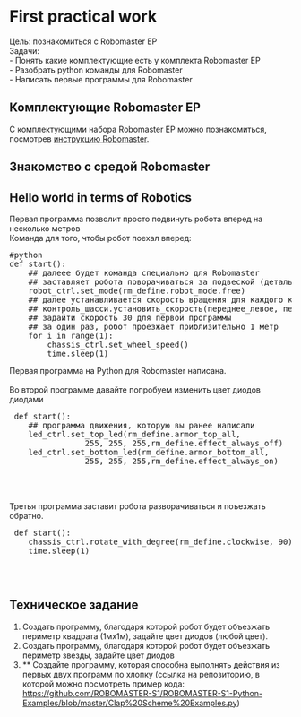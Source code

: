 # First practical work
Цель: познакомиться с Robomaster EP <br>
Задачи: <br>
    - Понять какие комплектующие есть у комплекта Robomaster EP <br>
    - Разобрать python команды для Robomaster <br>
    - Написать первые программы для Robomaster <br>


## Комплектующие Robomaster EP
С комплектующими набора Robomaster EP можно познакомиться, посмотрев <a href='https://dl.djicdn.com/downloads/robomaster-s1/20191030/RoboMaster_S1_Quick_Start_Guide_v1.4_EN.pdf'>инструкцию Robomaster</a>. 

## Знакомство с средой Robomaster


## Hello world in terms of Robotics
Первая программа позволит просто подвинуть робота вперед на несколько метров<br>
Команда для того, чтобы робот поехал вперед: <br>
<pre>
#python
def start():
    ## далеее будет команда специально для Robomaster
    ## заставляет робота поворачиваться за подвеской (деталь: Gimbal)
    robot_ctrl.set_mode(rm_define.robot_mode.free)
    ## далее устанавливается скорость вращения для каждого колеса
    ## контроль_шасси.установить_скорость(переднее_левое, переднее_правое, заднее_левое, заднее_правое)
    ## задайти скорость 30 для первой программы
    ## за один раз, робот проезжает приблизительно 1 метр
    for i in range(1):
        chassis_ctrl.set_wheel_speed()
        time.sleep(1)
</pre>
Первая программа на Python для Robomaster написана.
<br>
 <br>
 Во второй программе давайте попробуем изменить цвет диодов диодами<br>
 <pre>
 def start():
    ## программа движения, которую вы ранее написали
    led_ctrl.set_top_led(rm_define.armor_top_all,
                255, 255, 255,rm_define.effect_always_off)
    led_ctrl.set_bottom_led(rm_define.armor_bottom_all,
                255, 255, 255,rm_define.effect_always_on)
 </pre><br>
 <br>
 Третья программа заставит робота разворачиваться и поъезжать обратно.
 <pre>
 def start():
    chassis_ctrl.rotate_with_degree(rm_define.clockwise, 90)
    time.sleep(1)
 </pre>
<br>

## Техническое задание 
1) Создать программу, благодаря которой робот будет объезжать периметр квадрата (1мx1м), задайте цвет диодов (любой цвет).
2) Создать программу, благодаря которой робот будет объезжать периметр звезды, задайте цвет диодов
3) ** Создайте программу, которая способна выполнять действия из первых двух программ по хлопку (ссылка на репозиторию, в которой можно посмотреть пример кода: https://github.com/ROBOMASTER-S1/ROBOMASTER-S1-Python-Examples/blob/master/Clap%20Scheme%20Examples.py) 